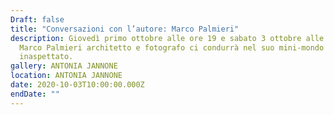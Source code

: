 ```yaml
---
Draft: false
title: "Conversazioni con l’autore: Marco Palmieri"
description: Giovedì primo ottobre alle ore 19 e sabato 3 ottobre alle 12,
  Marco Palmieri architetto e fotografo ci condurrà nel suo mini-mondo
  inaspettato.
gallery: ANTONIA JANNONE
location: ANTONIA JANNONE
date: 2020-10-03T10:00:00.000Z
endDate: ""
---
```

